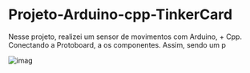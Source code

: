 # Projeto-Arduino-cpp-TinkerCard
 
  Nesse projeto, realizei um sensor de movimentos com Arduino, + Cpp. Conectando a Protoboard, a os componentes. Assim, sendo um p
  
![imag](https://github.com/user-attachments/assets/a318b6ee-bb10-40b8-add4-95fb8471fec1)
